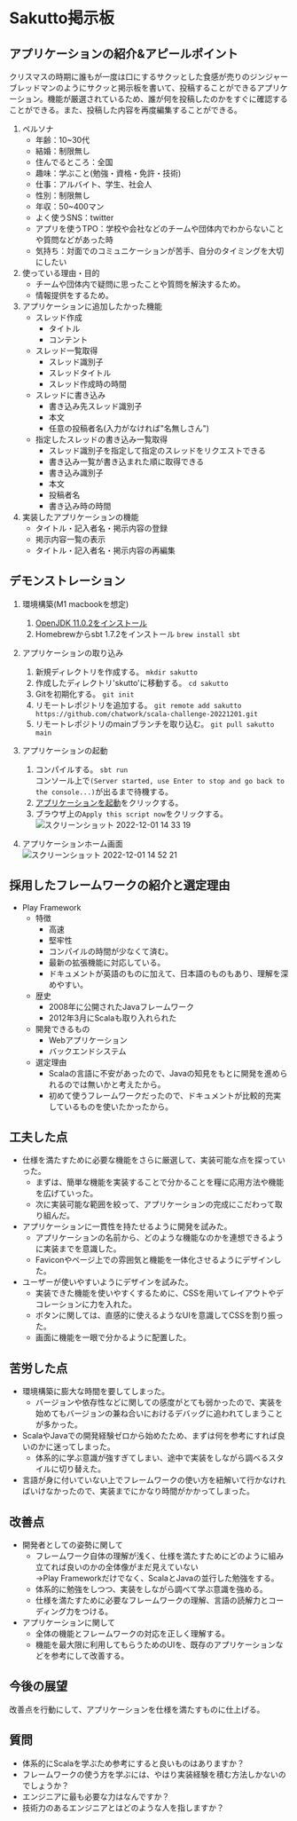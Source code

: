 # Sakutto掲示板
## アプリケーションの紹介&アピールポイント
クリスマスの時期に誰もが一度は口にするサクッとした食感が売りのジンジャーブレッドマンのようにサクッと掲示板を書いて、投稿することができるアプリケーション。機能が厳選されているため、誰が何を投稿したのかをすぐに確認することができる。また、投稿した内容を再度編集することができる。
1. ペルソナ
    - 年齢：10~30代
    - 結婚：制限無し
    - 住んでるところ：全国
    - 趣味：学ぶこと(勉強・資格・免許・技術)
    - 仕事：アルバイト、学生、社会人
    - 性別：制限無し
    - 年収：50~400マン
    - よく使うSNS：twitter
    - アプリを使うTPO：学校や会社などのチームや団体内でわからないことや質問などがあった時
    - 気持ち：対面でのコミュニケーションが苦手、自分のタイミングを大切にしたい
1. 使っている理由・目的
    - チームや団体内で疑問に思ったことや質問を解決するため。
    - 情報提供をするため。
1. アプリケーションに追加したかった機能  
    - スレッド作成
        - タイトル
        - コンテント
    - スレッド一覧取得
        - スレッド識別子
        - スレッドタイトル
        - スレッド作成時の時間
    - スレッドに書き込み
        - 書き込み先スレッド識別子
        - 本文
        - 任意の投稿者名(入力がなければ"名無しさん")
    - 指定したスレッドの書き込み一覧取得
        - スレッド識別子を指定して指定のスレッドをリクエストできる
        - 書き込み一覧が書き込まれた順に取得できる
        - 書き込み識別子
        - 本文
        - 投稿者名
        - 書き込み時の時間
4. 実装したアプリケーションの機能
    - タイトル・記入者名・掲示内容の登録
    - 掲示内容一覧の表示
    - タイトル・記入者名・掲示内容の再編集
## デモンストレーション
1. 環境構築(M1 macbookを想定)
    1. [OpenJDK 11.0.2をインストール](https://yuukiyg.hatenablog.jp/entry/2021/02/16/044927 "ここをクリックしてください")
    1. Homebrewからsbt 1.7.2をインストール  `brew install sbt`

1. アプリケーションの取り込み
    1. 新規ディレクトリを作成する。 `mkdir sakutto`
    1. 作成したディレクトリ'skutto'に移動する。 `cd sakutto`
    1. Gitを初期化する。 `git init`
    1. リモートレポジトリを追加する。 `git remote add sakutto https://github.com/chatwork/scala-challenge-20221201.git`
    1. リモートレポジトリのmainブランチを取り込む。 `git pull sakutto main`
1. アプリケーションの起動
    1. コンパイルする。 `sbt run`  
    コンソール上で`(Server started, use Enter to stop and go back to the console...)`が出るまで待機する。
    1. [アプリケーションを起動](http://localhost:9000/bulletin "ここをクリックしてください")をクリックする。
    1. ブラウザ上の`Apply this script now`をクリックする。  
    ![スクリーンショット 2022-12-01 14 33 19](https://user-images.githubusercontent.com/64712280/204974793-983cbcc4-4cd5-454e-83f0-0b85563e06ca.png)
1. アプリケーションホーム画面  
![スクリーンショット 2022-12-01 14 52 21](https://user-images.githubusercontent.com/64712280/204976293-d4f41521-2932-4edd-ab8a-bbeb48ad234d.png)
## 採用したフレームワークの紹介と選定理由
- Play Framework
    - 特徴
        - 高速
        - 堅牢性
        - コンパイルの時間が少なくて済む。
        - 最新の拡張機能に対応している。
        - ドキュメントが英語のものに加えて、日本語のものもあり、理解を深めやすい。
    - 歴史
        - 2008年に公開されたJavaフレームワーク
        - 2012年3月にScalaも取り入れられた
    - 開発できるもの
        - Webアプリケーション
        - バックエンドシステム
    - 選定理由  
        - Scalaの言語に不安があったので、Javaの知見をもとに開発を進められるのでは無いかと考えたから。  
        - 初めて使うフレームワークだったので、ドキュメントが比較的充実しているものを使いたかったから。  
## 工夫した点
- 仕様を満たすために必要な機能をさらに厳選して、実装可能な点を探っていった。
    - まずは、簡単な機能を実装することで分かることを糧に応用方法や機能を広げていった。
    - 次に実装可能な範囲を絞って、アプリケーションの完成にこだわって取り組んだ。
- アプリケーションに一貫性を持たせるように開発を試みた。 
    - アプリケーションの名前から、どのような機能なのかを連想できるように実装までを意識した。
    - Faviconやページ上での雰囲気と機能を一体化させるようにデザインした。
- ユーザーが使いやすいようにデザインを試みた。
    - 実装できた機能を使いやすくするために、CSSを用いてレイアウトやデコレーションに力を入れた。
    - ボタンに関しては、直感的に使えるようなUIを意識してCSSを割り振った。
    - 画面に機能を一眼で分かるように配置した。
## 苦労した点
- 環境構築に膨大な時間を要してしまった。
    - バージョンや依存性などに関しての感度がとても弱かったので、実装を始めてもバージョンの兼ね合いにおけるデバッグに追われてしまうことが多かった。
- ScalaやJavaでの開発経験ゼロから始めたため、まずは何を参考にすれば良いのかに迷ってしまった。
    - 体系的に学ぶ意識が強すぎてしまい、途中で実装をしながら調べるスタイルに切り替えた。
- 言語が身に付いていない上でフレームワークの使い方を紐解いて行かなければいけなかったので、実装までにかなり時間がかかってしまった。
## 改善点
- 開発者としての姿勢に関して
    - フレームワーク自体の理解が浅く、仕様を満たすためにどのように組み立てれば良いのかの全体像がまだ見えていない  
    →Play Frameworkだけでなく、ScalaとJavaの並行した勉強をする。
    - 体系的に勉強をしつつ、実装をしながら調べて学ぶ意識を強める。
    - 仕様を満たすために必要なフレームワークの理解、言語の読解力とコーディング力をつける。
- アプリケーションに関して
    - 全体の機能とフレームワークの対応を正しく理解する。
    - 機能を最大限に利用してもらうためのUIを、既存のアプリケーションなどを参考にして改善する。
## 今後の展望
改善点を行動にして、アプリケーションを仕様を満たすものに仕上げる。
## 質問
- 体系的にScalaを学ぶため参考にすると良いものはありますか？
- フレームワークの使う方を学ぶには、やはり実装経験を積む方法しかないのでしょうか？
- エンジニアに最も必要な力はなんですか？
- 技術力のあるエンジニアとはどのような人を指しますか？
